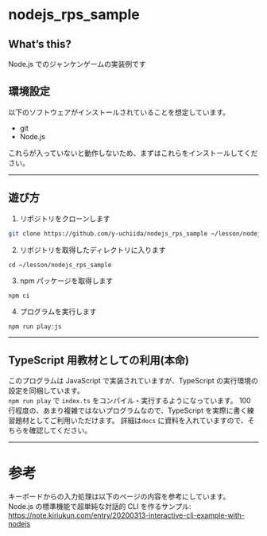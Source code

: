 # nodejs_rps_sample

## What’s this?

Node.js でのジャンケンゲームの実装例です

## 環境設定

以下のソフトウェアがインストールされていることを想定しています。

- git
- Node.js

これらが入っていないと動作しないため、まずはこれらをインストールしてください。

---

## 遊び方

1. リポジトリをクローンします

```bash
git clone https://github.com/y-uchiida/nodejs_rps_sample ~/lesson/nodejs_rps_sample
```

2. リポジトリを取得したディレクトリに入ります

```
cd ~/lesson/nodejs_rps_sample
```

3. npm パッケージを取得します

```
npm ci
```

4. プログラムを実行します

```
npm run play:js
```

---

## TypeScript 用教材としての利用(本命)

このプログラムは JavaScript で実装されていますが、TypeScript の実行環境の設定を同梱しています。  
`npm run play` で `index.ts` をコンパイル・実行するようになっています。
100 行程度の、あまり複雑ではないプログラムなので、TypeScript を実際に書く練習題材としてご利用いただけます。
詳細は`docs` に資料を入れていますので、そちらを確認してください。

---

# 参考

キーボードからの入力処理は以下のページの内容を参考にしています。  
Node.js の標準機能で超単純な対話的 CLI を作るサンプル:  
https://note.kiriukun.com/entry/20200313-interactive-cli-example-with-nodejs
